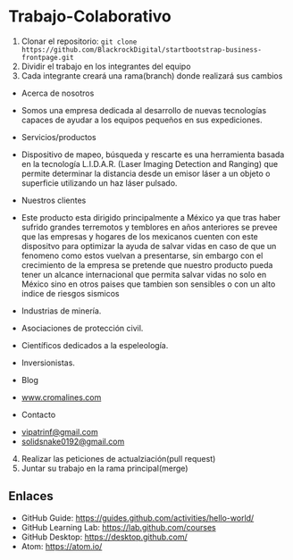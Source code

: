 # Trabajo-Colaborativo

1. Clonar el repositorio: ```git clone https://github.com/BlackrockDigital/startbootstrap-business-frontpage.git```
2. Dividir el trabajo en los integrantes del equipo
3. Cada integrante creará una rama(branch) donde realizará sus cambios
* Acerca de nosotros
-   Somos una empresa dedicada al desarrollo de nuevas tecnologías capaces de ayudar a los equipos pequeños en sus expediciones.

* Servicios/productos
-   Dispositivo de mapeo, búsqueda y rescarte es una herramienta basada en la tecnología L.I.D.A.R. (Laser Imaging Detection and Ranging) que permite determinar la distancia desde un emisor láser a un objeto o superficie utilizando un haz láser pulsado.

* Nuestros clientes
    

- Este producto esta dirigido principalmente a México ya que tras haber sufrido grandes terremotos y temblores en años anteriores 
se prevee que las empresas y hogares de los mexicanos cuenten con este dispositvo para optimizar la ayuda de salvar vidas en caso
de que un fenomeno como estos vuelvan a presentarse, sin embargo con el crecimiento de la empresa se pretende que nuestro producto 
pueda tener un alcance internacional que permita salvar vidas no solo en México sino en otros paises que tambien son sensibles o con un alto indice de riesgos sismicos


-   Industrias de minería.
-   Asociaciones de protección civil.
-   Científicos dedicados a la espeleología.
-   Inversionistas.

* Blog
-   www.cromalines.com

* Contacto
-   vipatrinf@gmail.com
-   solidsnake0192@gmail.com
4. Realizar las peticiones de actualziación(pull request)
5. Juntar su trabajo en la rama principal(merge)

## Enlaces

- GitHub Guide: https://guides.github.com/activities/hello-world/
- GitHub Learning Lab: https://lab.github.com/courses
- GitHub Desktop: https://desktop.github.com/
- Atom: https://atom.io/

